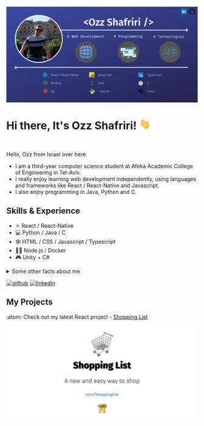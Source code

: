![Banner](https://github.com/ozzs/ozzs/blob/main/MyBanner2.png)

# Hi there, It's Ozz Shafriri! <img src="https://github.com/ozzs/ozzs/blob/main/wave.gif" width="30px">
<br />

Hello, Ozz from Israel over here.
* I am a third-year computer science student at Afeka Academic College of Engineering in Tel-Aviv.
* I really enjoy learning web development independently, using languages and frameworks like React / React-Native and Javascript.
* I also enjoy programming in Java, Python and C.

## Skills & Experience
* ⚛️ React / React-Native
* 💻 Python / Java / C
* 🕸️ HTML / CSS / Javascript / Typescript
* :man_technologist: Node.js / Docker
* :video_game: Unity + C#

<details>
  <summary>Some other facts about me</summary>
  <br>
  <p><i>Alexa, play "Fly Away From Here" by Aerosmith 🎶</i><p>

  - My go to jam when coding: rap or anime openings. depends on the mood. ⭐
  - Breaking Bad is the best show of all time. The Office is a close second. 📺
  - Quote to live by:   ***“Great Minds Discuss Ideas,
                        Average Minds Discuss Events,
                        Small Minds Discuss People.”***


  

  ![My github stats](https://github-readme-stats.vercel.app/api?username=ozzs&show_icons=true&theme=nord)
  <br><br>
</details>

[<img src='https://cdn.jsdelivr.net/npm/simple-icons@3.0.1/icons/github.svg' alt='github' height='40'>](https://github.com/ozzs)  [<img src='https://cdn.jsdelivr.net/npm/simple-icons@3.0.1/icons/linkedin.svg' alt='linkedin' height='40'>](https://linkedin.com/in/ozz-shafriri-032ba2226/)  

## My Projects
:atom:   Check out my latest React project - [Shopping List](https://github.com/ozzs/ShoppingList)

![shopping-list-banner](https://github.com/ozzs/ShoppingList/blob/main/ShoppingListBanner.png)
